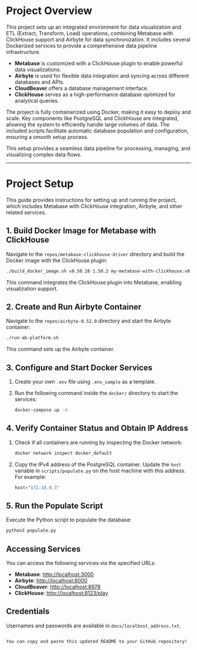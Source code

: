 # Project Overview

This project sets up an integrated environment for data visualization and ETL (Extract, Transform, Load) operations, combining Metabase with ClickHouse support and Airbyte for data synchronization. It includes several Dockerized services to provide a comprehensive data pipeline infrastructure.

- **Metabase** is customized with a ClickHouse plugin to enable powerful data visualizations.
- **Airbyte** is used for flexible data integration and syncing across different databases and APIs.
- **CloudBeaver** offers a database management interface.
- **ClickHouse** serves as a high-performance database optimized for analytical queries.

The project is fully containerized using Docker, making it easy to deploy and scale. Key components like PostgreSQL and ClickHouse are integrated, allowing the system to efficiently handle large volumes of data. The included scripts facilitate automatic database population and configuration, ensuring a smooth setup process.

This setup provides a seamless data pipeline for processing, managing, and visualizing complex data flows.

---

# Project Setup

This guide provides instructions for setting up and running the project, which includes Metabase with ClickHouse integration, Airbyte, and other related services.

## 1. Build Docker Image for Metabase with ClickHouse

Navigate to the `repos/metabase-clickhouse-driver` directory and build the Docker image with the ClickHouse plugin:

```bash
./build_docker_image.sh v0.50.26 1.50.2 my-metabase-with-clickhouse:v0.0.1
```

This command integrates the ClickHouse plugin into Metabase, enabling visualization support.

## 2. Create and Run Airbyte Container

Navigate to the `repos/airbyte-0.52.0` directory and start the Airbyte container:

```bash
./run-ab-platform.sh
```

This command sets up the Airbyte container.

## 3. Configure and Start Docker Services

1. Create your own `.env` file using `.env_sample` as a template.
2. Run the following command inside the `docker/` directory to start the services:

    ```bash
    docker-compose up -d
    ```

## 4. Verify Container Status and Obtain IP Address

1. Check if all containers are running by inspecting the Docker network:

    ```bash
    docker network inspect docker_default
    ```

2. Copy the IPv4 address of the PostgreSQL container. Update the `host` variable in `scripts/populate.py` on the host machine with this address. For example:

    ```python
    host="172.18.0.3"
    ```

## 5. Run the Populate Script

Execute the Python script to populate the database:

```bash
python3 populate.py
```

## Accessing Services

You can access the following services via the specified URLs:

- **Metabase**: [http://localhost:3000](http://localhost:3000)
- **Airbyte**: [http://localhost:8000](http://localhost:8000)
- **CloudBeaver**: [http://localhost:8978](http://localhost:8978)
- **ClickHouse**: [http://localhost:8123/play](http://localhost:8123/play)

## Credentials

Usernames and passwords are available in `docs/localhost_address.txt`.
```

You can copy and paste this updated README to your GitHub repository!
